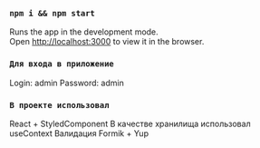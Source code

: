 ### `npm i && npm start`

Runs the app in the development mode.<br /> Open [http://localhost:3000](http://localhost:3000) to
view it in the browser.

### `Для входа в приложение`

Login: admin Password: admin

### `В проекте использовал`

React + StyledComponent В качестве хранилища использовал useContext
Валидация Formik + Yup 
